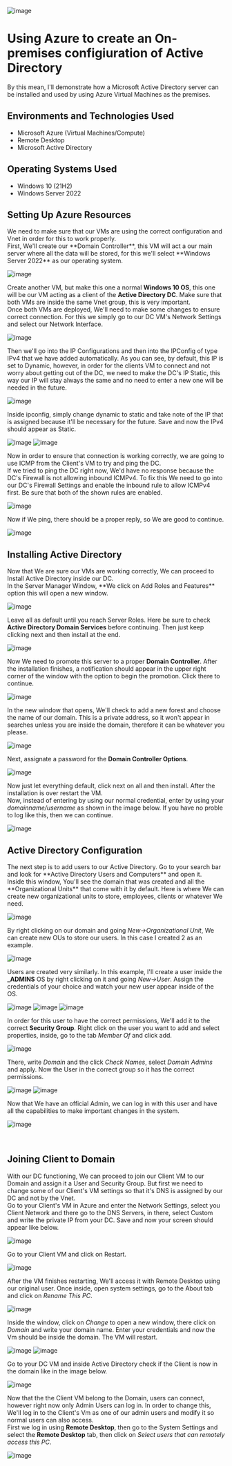 <p align="center">

  ![image](https://ticgrup.com/wp-content/uploads/2022/02/Que-es-Active-Directory_ticgrup.jpg)

</p>
<h1>Using Azure to create an On-premises configiuration of Active Directory</h1>
By this mean, I'll demonstrate how a Microsoft Active Directory server can be installed and used by using Azure Virtual Machines as the premises.<br />

<h2>Environments and Technologies Used</h2>

- Microsoft Azure (Virtual Machines/Compute)
- Remote Desktop
- Microsoft Active Directory

<h2>Operating Systems Used </h2>

- Windows 10</b> (21H2)
- Windows Server 2022

<h2>Setting Up Azure Resources</h2>
<p>
  We need to make sure that our VMs are using the correct configuration and Vnet in order for this to work properly.<br>
  First, We'll create our **Domain Controller**, this VM will act a our main server where all the data will be stored, for this we'll select **Windows Server 2022** as our operating system.
  
  ![image](https://github.com/DsosaH/activeDirectory/assets/148100125/4d92e725-1ba2-4c3d-bcf1-aac445f46a08) <br/>

  Create another VM, but make this one a normal **Windows 10 OS**, this one will be our VM acting as a client of the **Active Directory DC**. Make sure that both VMs are inside the same Vnet group, this is very important.<br>
  Once both VMs are deployed, We'll need to make some changes to ensure correct connection. For this we simply go to our DC VM's Network Settings and select our Network Interface.<br>

  ![image](https://github.com/DsosaH/activeDirectory/assets/148100125/50c4c7a2-e476-4bd2-9030-45abebe6a715) <br>
  
  Then we'll go into the IP Configurations and then into the IPConfig of type IPv4 that we have added automatically. As you can see, by default, this IP is set to Dynamic, however, in order for the clients VM to connect and not worry about getting out of the DC, we need to make the DC's IP Static, this way our IP will stay always the same and no need to enter a new one will be needed in the future.
  
  ![image](https://github.com/DsosaH/activeDirectory/assets/148100125/f03659e1-bcfc-451e-bbf8-d5f66b311143)<br>

Inside ipconfig, simply change dynamic to static and take note of the IP that is assigned because it'll be necessary for the future. Save and now the IPv4 should appear as Static.<br>

![image](https://github.com/DsosaH/activeDirectory/assets/148100125/97479b5a-14c4-4645-891e-d28d00ac2e06)
![image](https://github.com/DsosaH/activeDirectory/assets/148100125/0c672a9b-2dad-48cf-92ef-13c3def1897b)<br/>

Now in order to ensure that connection is working correctly, we are going to use ICMP from the Client's VM to try and ping the DC.<br>
If we tried to ping the DC right now, We'd have no response because the DC's Firewall is not allowing inbound ICMPv4. To fix this We need to go into our DC's Firewall Settings and enable the inbound rule to allow ICMPv4 first. Be sure that both of the shown rules are enabled. <br>

![image](https://github.com/DsosaH/activeDirectory/assets/148100125/1fd73648-270a-40e8-b041-5827a3ab3357)

Now if We ping, there should be a proper reply, so We are good to continue.

![image](https://github.com/DsosaH/activeDirectory/assets/148100125/cca81786-ad80-4d9b-b2f3-b5a486ce5e67)
  
</p>
<h2>Installing Active Directory</h2>
<p>
  Now that We are sure our VMs are working correctly, We can proceed to Install Active Directory inside our DC.<br>
  In the Server Manager Window, **We click on Add Roles and Features** option this will open a new window.<br>
  
  ![image](https://github.com/DsosaH/activeDirectory/assets/148100125/53d248ff-102c-49d9-9b1d-0dd932d04a23)

  Leave all as default until you reach Server Roles. Here be sure to check **Active Directory Domain Services** before continuing. Then just keep clicking next and then install at the end.<br>

  ![image](https://github.com/DsosaH/activeDirectory/assets/148100125/f0bd044d-a9a3-47ba-a782-9fe0426ff0e5)<br>

  Now We need to promote this server to a proper **Domain Controller**. After the installation finishes, a notification should appear in the upper right corner of the window with the option to begin the promotion. Click there to continue.<br>
  
  ![image](https://github.com/DsosaH/activeDirectory/assets/148100125/64ea9c75-800b-40ec-ad75-c9f8e22b95cd)

  In the new window that opens, We'll check to add a new forest and choose the name of our domain. This is a private address, so it won't appear in searches unless you are inside the domain, therefore it can be whatever you please.

  ![image](https://github.com/DsosaH/activeDirectory/assets/148100125/6e107c48-fd45-4b50-b3ba-a6b1e40f013c)

  Next, assignate a password for the **Domain Controller Options**.

  ![image](https://github.com/DsosaH/activeDirectory/assets/148100125/60d4e8ac-493a-463f-83ae-d87b00f4fe09)

  Now just let everything default, click next on all and then install. After the installation is over restart the VM.<br>
  Now, instead of entering by using our normal credential, enter by using your _domainname/username_ as shown in the image below. If you have no proble to log like this, then we can continue. <br>

  ![image](https://github.com/DsosaH/activeDirectory/assets/148100125/c96c6e5c-d4ff-4a06-b940-e369ea5c12a3)

</p>
<h2>Active Directory Configuration</h2>

<p>
  The next step is to add users to our Active Directory. Go to your search bar and look for **Active Directory Users and Computers** and open it.<br>
  Inside this window, You'll see the domain that was created and all the **Organizational Units** that come with it by default. Here is where We can create new organizational units to store, employees, clients or whatever We need. 
  
  ![image](https://github.com/DsosaH/activeDirectory/assets/148100125/c20aa29b-1fd9-46b8-b57d-da5285e764b0)<br>

  By right clicking on our domain and going _New->Organizational Unit_, We can create new OUs to store our users. In this case I created 2 as an example.<br>

  ![image](https://github.com/DsosaH/activeDirectory/assets/148100125/ad43c608-5084-4adf-9961-7def8da1d397)

  Users are created very similarly. In this example, I'll create a user inside the **_ADMINS** OS by right clicking on it and going _New->User_. Assign the credentials of your choice and watch your new user appear inside of the OS.<br>

  ![image](https://github.com/DsosaH/activeDirectory/assets/148100125/eab5a629-38f7-4192-a629-cbf1a447ee81)
  ![image](https://github.com/DsosaH/activeDirectory/assets/148100125/6d2851e8-0a9d-463b-a1f2-3766bce947f6)
  ![image](https://github.com/DsosaH/activeDirectory/assets/148100125/0a64667f-9eed-44e4-939b-dc038dff3ba7)

  In order for this user to have the correct permissions, We'll add it to the correct **Security Group**. Right click on the user you want to add and select properties, inside, go to the tab _Member Of_ and click add.<br>

  ![image](https://github.com/DsosaH/activeDirectory/assets/148100125/e561fa73-8e2a-4f76-890d-6b115c467412)

  There, write _Domain_ and the click _Check Names_, select _Domain Admins_ and apply. Now the User in the correct group so it has the correct permissions.<br>

  ![image](https://github.com/DsosaH/activeDirectory/assets/148100125/62d68eee-05bc-4cac-817a-ca418ff644a2)
  ![image](https://github.com/DsosaH/activeDirectory/assets/148100125/ce28c470-d1ed-45ea-a162-1383bca86d8b)

  Now that We have an official Admin, we can log in with this user and have all the capabilities to make important changes in the system.<br>
  
  ![image](https://github.com/DsosaH/activeDirectory/assets/148100125/83e71c78-1a86-4e99-8a10-355f8fc243fb)

</p><br/>

<h2>Joining Client to Domain</h2>
<p>
  With our DC functioning, We can proceed to join our Client VM to our Domain and assign it a User and Security Group. But first we need to change some of our Client's VM settings so that it's DNS is assigned by our DC and not by the Vnet.<br>
  Go to your Client's VM in Azure and enter the Network Settings, select you Client Network and there go to the DNS Servers, in there, select Custom and write the private IP from your DC. Save and now your screen should appear like below.<br>

  ![image](https://github.com/DsosaH/activeDirectory/assets/148100125/fd1f5544-3729-45d4-95db-7fc5b0f53edf)

  Go to your Client VM and click on Restart.<br>

  ![image](https://github.com/DsosaH/activeDirectory/assets/148100125/f1952756-d69d-481e-8f7a-0c32a19f2481)

  After the VM finishes restarting, We'll access it with Remote Desktop using our original user. Once inside, open system settings, go to the About tab and click on _Rename This PC_.<br>

  ![image](https://github.com/DsosaH/activeDirectory/assets/148100125/2cdd80dd-9cbe-459c-b1c6-f6ff56278f2d)

  Inside the window, click on _Change_ to open a new window, there click on _Domain_ and write your domain name. Enter your credentials and now the Vm should be inside the domain. The VM will restart.<br>

  ![image](https://github.com/DsosaH/activeDirectory/assets/148100125/5eef0cb7-6334-4f32-be94-21065994e000)
  ![image](https://github.com/DsosaH/activeDirectory/assets/148100125/c8a92ebe-4bdc-4899-9f64-abcaca480cca)

  Go to your DC VM and inside Active Directory check if the Client is now in the domain like in the image below.<br>

  ![image](https://github.com/DsosaH/activeDirectory/assets/148100125/e6d96090-864f-4671-b5bb-a32ca30ded02)

  Now that the the Client VM belong to the Domain, users can connect, however right now only Admin Users can log in. In order to change this, We'll log in to the Client's Vm as one of our admin users and modify it so normal users can also access.<br>
  First we log in using **Remote Desktop**, then go to the System Settings and select the **Remote Desktop** tab, then click on _Select users that can remotely access this PC_.<br>

  ![image](https://github.com/DsosaH/activeDirectory/assets/148100125/0f51a6e7-3782-47ef-aa20-46ab5ad4ffa9)

</p>
